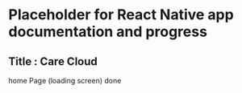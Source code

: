 # Placeholder for React Native app documentation and progress
## Title : Care Cloud
home Page (loading screen) done
